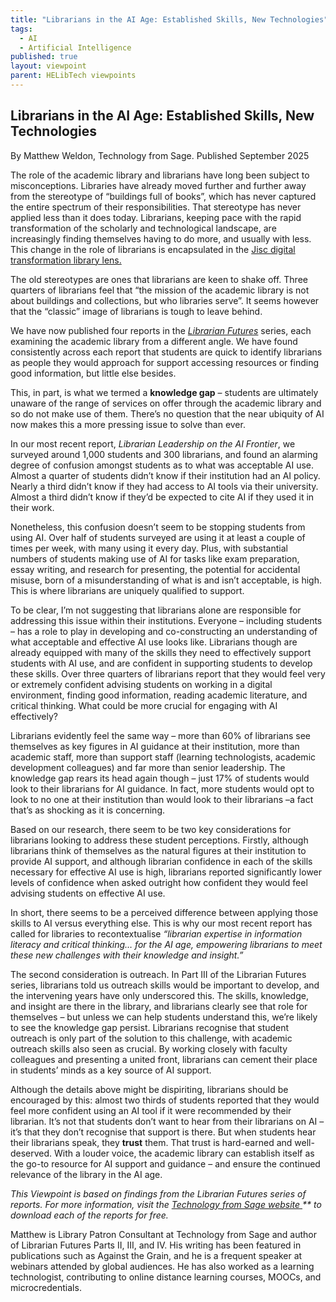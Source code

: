 ```yaml
---
title: "Librarians in the AI Age: Established Skills, New Technologies"
tags:
  - AI
  - Artificial Intelligence
published: true
layout: viewpoint
parent: HELibTech viewpoints
---
```

## Librarians in the AI Age: Established Skills, New Technologies

By Matthew Weldon, Technology from Sage. Published September 2025

The role of the academic library and librarians have long been subject to misconceptions. Libraries have already moved further and further away from the stereotype of “buildings full of books”, which has never captured the entire spectrum of their responsibilities. That stereotype has never applied less than it does today. Librarians, keeping pace with the rapid transformation of the scholarly and technological landscape, are increasingly finding themselves having to do more, and usually with less. This change in the role of librarians is encapsulated in the [Jisc digital transformation library lens.](https://www.jisc.ac.uk/innovation/projects/digital-transformation-library-lens-supporting-digital-practice-in-academic-libraries)

The old stereotypes are ones that librarians are keen to shake off. Three quarters of librarians feel that “the mission of the academic library is not about buildings and collections, but who libraries serve”. It seems however that the “classic” image of librarians is tough to leave behind. 

We have now published four reports in the *[Librarian Futures](https://www.technologyfromsage.com/whitepapers/)* series, each examining the academic library from a different angle. We have found consistently across each report that students are quick to identify librarians as people they would approach for support accessing resources or finding good information, but little else besides.

This, in part, is what we termed a **knowledge gap** – students are ultimately unaware of the range of services on offer through the academic library and so do not make use of them. There’s no question that the near ubiquity of AI now makes this a more pressing issue to solve than ever.

In our most recent report, *Librarian Leadership on the AI Frontier*, we surveyed around 1,000 students and 300 librarians, and found an alarming degree of confusion amongst students as to what was acceptable AI use. Almost a quarter of students didn’t know if their institution had an AI policy. Nearly a third didn’t know if they had access to AI tools via their university. Almost a third didn’t know if they’d be expected to cite AI if they used it in their work.

Nonetheless, this confusion doesn’t seem to be stopping students from using AI. Over half of students surveyed are using it at least a couple of times per week, with many using it every day. Plus, with substantial numbers of students making use of AI for tasks like exam preparation, essay writing, and research for presenting, the potential for accidental misuse, born of a misunderstanding of what is and isn’t acceptable, is high. This is where librarians are uniquely qualified to support.

To be clear, I’m not suggesting that librarians alone are responsible for addressing this issue within their institutions. Everyone – including students – has a role to play in developing and co-constructing an understanding of what acceptable and effective AI use looks like. Librarians though are already equipped with many of the skills they need to effectively support students with AI use, and are confident in supporting students to develop these skills. Over three quarters of librarians report that they would feel very or extremely confident advising students on working in a digital environment, finding good information, reading academic literature, and critical thinking. What could be more crucial for engaging with AI effectively?

Librarians evidently feel the same way – more than 60% of librarians see themselves as key figures in AI guidance at their institution, more than academic staff, more than support staff (learning technologists, academic development colleagues) and far more than senior leadership. The knowledge gap rears its head again though – just 17% of students would look to their librarians for AI guidance. In fact, more students would opt to look to no one at their institution than would look to their librarians –a fact that’s as shocking as it is concerning.

Based on our research, there seem to be two key considerations for librarians looking to address these student perceptions. Firstly, although librarians think of themselves as the natural figures at their institution to provide AI support, and although librarian confidence in each of the skills necessary for effective AI use is high, librarians reported significantly lower levels of confidence when asked outright how confident they would feel advising students on effective AI use.

 In short, there seems to be a perceived difference between applying those skills to AI versus everything else. This is why our most recent report has called for libraries to recontextualise *“librarian expertise in information literacy and critical thinking… for the AI age, empowering librarians to meet these new challenges with their knowledge and insight.”*

The second consideration is outreach. In Part III of the Librarian Futures series, librarians told us outreach skills would be important to develop, and the intervening years have only underscored this. The skills, knowledge, and insight are there in the library, and librarians clearly see that role for themselves – but unless we can help students understand this, we’re likely to see the knowledge gap persist. Librarians recognise that student outreach is only part of the solution to this challenge, with academic outreach skills also seen as crucial. By working closely with faculty colleagues and presenting a united front, librarians can cement their place in students’ minds as a key source of AI support.

Although the details above might be dispiriting, librarians should be encouraged by this: almost two thirds of students reported that they would feel more confident using an AI tool if it were recommended by their librarian. It’s not that students don’t want to hear from their librarians on AI – it’s that they don’t recognise that support is there. But when students hear their librarians speak, they **trust** them. That trust is hard-earned and well-deserved. With a louder voice, the academic library can establish itself as the go-to resource for AI support and guidance – and ensure the continued relevance of the library in the AI age.

*This Viewpoint is based on findings from the Librarian Futures series of reports. For more information, visit the [Technology from Sage website ](technologyfromsage.com/whitepapers)**[](https://www.technologyfromsage.com/whitepapers/)
to download each of the reports for free.*



Matthew is Library Patron Consultant at Technology from Sage and author of Librarian Futures Parts II, III, and IV. His writing has been featured in publications such as Against the Grain, and he is a frequent speaker at webinars attended by global audiences. He has also worked as a learning technologist, contributing to online distance learning courses, MOOCs, and microcredentials.
